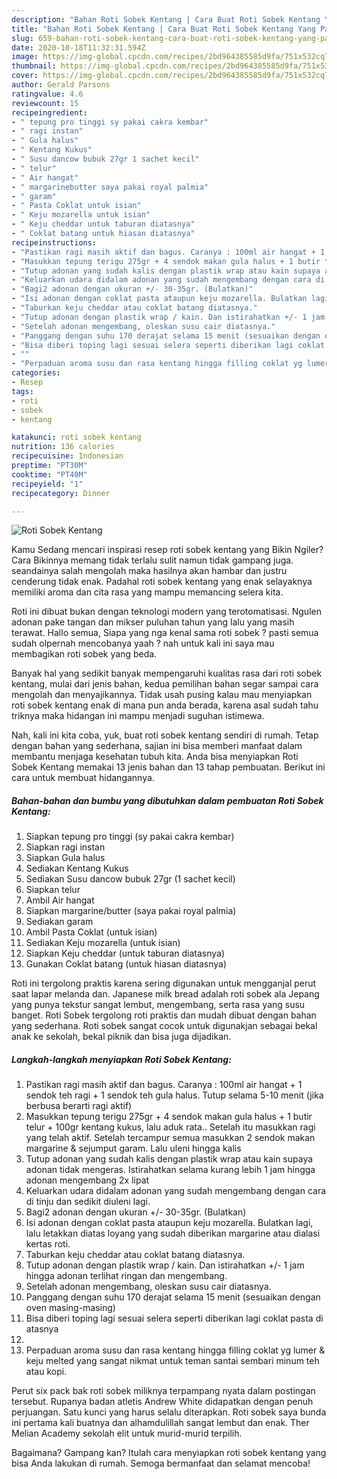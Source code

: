 ```yaml
---
description: "Bahan Roti Sobek Kentang | Cara Buat Roti Sobek Kentang Yang Paling Enak"
title: "Bahan Roti Sobek Kentang | Cara Buat Roti Sobek Kentang Yang Paling Enak"
slug: 659-bahan-roti-sobek-kentang-cara-buat-roti-sobek-kentang-yang-paling-enak
date: 2020-10-18T11:32:31.594Z
image: https://img-global.cpcdn.com/recipes/2bd964385585d9fa/751x532cq70/roti-sobek-kentang-foto-resep-utama.jpg
thumbnail: https://img-global.cpcdn.com/recipes/2bd964385585d9fa/751x532cq70/roti-sobek-kentang-foto-resep-utama.jpg
cover: https://img-global.cpcdn.com/recipes/2bd964385585d9fa/751x532cq70/roti-sobek-kentang-foto-resep-utama.jpg
author: Gerald Parsons
ratingvalue: 4.6
reviewcount: 15
recipeingredient:
- " tepung pro tinggi sy pakai cakra kembar"
- " ragi instan"
- " Gula halus"
- " Kentang Kukus"
- " Susu dancow bubuk 27gr 1 sachet kecil"
- " telur"
- " Air hangat"
- " margarinebutter saya pakai royal palmia"
- " garam"
- " Pasta Coklat untuk isian"
- " Keju mozarella untuk isian"
- " Keju cheddar untuk taburan diatasnya"
- " Coklat batang untuk hiasan diatasnya"
recipeinstructions:
- "Pastikan ragi masih aktif dan bagus. Caranya : 100ml air hangat + 1 sendok teh ragi + 1 sendok teh gula halus. Tutup selama 5-10 menit (jika berbusa berarti ragi aktif)"
- "Masukkan tepung terigu 275gr + 4 sendok makan gula halus + 1 butir telur + 100gr kentang kukus, lalu aduk rata.. Setelah itu masukkan ragi yang telah aktif. Setelah tercampur semua masukkan 2 sendok makan margarine &amp; sejumput garam. Lalu uleni hingga kalis"
- "Tutup adonan yang sudah kalis dengan plastik wrap atau kain supaya adonan tidak mengeras. Istirahatkan selama kurang lebih 1 jam hingga adonan mengembang 2x lipat"
- "Keluarkan udara didalam adonan yang sudah mengembang dengan cara di tinju dan sedikit diuleni lagi."
- "Bagi2 adonan dengan ukuran +/- 30-35gr. (Bulatkan)"
- "Isi adonan dengan coklat pasta ataupun keju mozarella. Bulatkan lagi, lalu letakkan diatas loyang yang sudah diberikan margarine atau dialasi kertas roti."
- "Taburkan keju cheddar atau coklat batang diatasnya."
- "Tutup adonan dengan plastik wrap / kain. Dan istirahatkan +/- 1 jam hingga adonan terlihat ringan dan mengembang."
- "Setelah adonan mengembang, oleskan susu cair diatasnya."
- "Panggang dengan suhu 170 derajat selama 15 menit (sesuaikan dengan oven masing-masing)"
- "Bisa diberi toping lagi sesuai selera seperti diberikan lagi coklat pasta di atasnya"
- ""
- "Perpaduan aroma susu dan rasa kentang hingga filling coklat yg lumer &amp; keju melted yang sangat nikmat untuk teman santai sembari minum teh atau kopi."
categories:
- Resep
tags:
- roti
- sobek
- kentang

katakunci: roti sobek kentang 
nutrition: 136 calories
recipecuisine: Indonesian
preptime: "PT30M"
cooktime: "PT40M"
recipeyield: "1"
recipecategory: Dinner

---
```



![Roti Sobek Kentang](https://img-global.cpcdn.com/recipes/2bd964385585d9fa/751x532cq70/roti-sobek-kentang-foto-resep-utama.jpg)

Kamu Sedang mencari inspirasi resep roti sobek kentang yang Bikin Ngiler? Cara Bikinnya memang tidak terlalu sulit namun tidak gampang juga. seandainya salah mengolah maka hasilnya akan hambar dan justru cenderung tidak enak. Padahal roti sobek kentang yang enak selayaknya memiliki aroma dan cita rasa yang mampu memancing selera kita.

Roti ini dibuat bukan dengan teknologi modern yang terotomatisasi. Ngulen adonan pake tangan dan mikser puluhan tahun yang lalu yang masih terawat. Hallo semua, Siapa yang nga kenal sama roti sobek ? pasti semua sudah olpernah mencobanya yaah ? nah untuk kali ini saya mau membagikan roti sobek yang beda.

Banyak hal yang sedikit banyak mempengaruhi kualitas rasa dari roti sobek kentang, mulai dari jenis bahan, kedua pemilihan bahan segar sampai cara mengolah dan menyajikannya. Tidak usah pusing kalau mau menyiapkan roti sobek kentang enak di mana pun anda berada, karena asal sudah tahu triknya maka hidangan ini mampu menjadi suguhan istimewa.


Nah, kali ini kita coba, yuk, buat roti sobek kentang sendiri di rumah. Tetap dengan bahan yang sederhana, sajian ini bisa memberi manfaat dalam membantu menjaga kesehatan tubuh kita. Anda bisa menyiapkan Roti Sobek Kentang memakai 13 jenis bahan dan 13 tahap pembuatan. Berikut ini cara untuk membuat hidangannya.

<!--inarticleads1-->

##### Bahan-bahan dan bumbu yang dibutuhkan dalam pembuatan Roti Sobek Kentang:

1. Siapkan  tepung pro tinggi (sy pakai cakra kembar)
1. Siapkan  ragi instan
1. Siapkan  Gula halus
1. Sediakan  Kentang Kukus
1. Sediakan  Susu dancow bubuk 27gr (1 sachet kecil)
1. Siapkan  telur
1. Ambil  Air hangat
1. Siapkan  margarine/butter (saya pakai royal palmia)
1. Sediakan  garam
1. Ambil  Pasta Coklat (untuk isian)
1. Sediakan  Keju mozarella (untuk isian)
1. Siapkan  Keju cheddar (untuk taburan diatasnya)
1. Gunakan  Coklat batang (untuk hiasan diatasnya)


Roti ini tergolong praktis karena sering digunakan untuk mengganjal perut saat lapar melanda dan. Japanese milk bread adalah roti sobek ala Jepang yang punya tekstur sangat lembut, mengembang, serta rasa yang susu banget. Roti Sobek tergolong roti praktis dan mudah dibuat dengan bahan yang sederhana. Roti sobek sangat cocok untuk digunakjan sebagai bekal anak ke sekolah, bekal piknik dan bisa juga dijadikan. 

<!--inarticleads2-->

##### Langkah-langkah menyiapkan Roti Sobek Kentang:

1. Pastikan ragi masih aktif dan bagus. Caranya : 100ml air hangat + 1 sendok teh ragi + 1 sendok teh gula halus. Tutup selama 5-10 menit (jika berbusa berarti ragi aktif)
1. Masukkan tepung terigu 275gr + 4 sendok makan gula halus + 1 butir telur + 100gr kentang kukus, lalu aduk rata.. Setelah itu masukkan ragi yang telah aktif. Setelah tercampur semua masukkan 2 sendok makan margarine &amp; sejumput garam. Lalu uleni hingga kalis
1. Tutup adonan yang sudah kalis dengan plastik wrap atau kain supaya adonan tidak mengeras. Istirahatkan selama kurang lebih 1 jam hingga adonan mengembang 2x lipat
1. Keluarkan udara didalam adonan yang sudah mengembang dengan cara di tinju dan sedikit diuleni lagi.
1. Bagi2 adonan dengan ukuran +/- 30-35gr. (Bulatkan)
1. Isi adonan dengan coklat pasta ataupun keju mozarella. Bulatkan lagi, lalu letakkan diatas loyang yang sudah diberikan margarine atau dialasi kertas roti.
1. Taburkan keju cheddar atau coklat batang diatasnya.
1. Tutup adonan dengan plastik wrap / kain. Dan istirahatkan +/- 1 jam hingga adonan terlihat ringan dan mengembang.
1. Setelah adonan mengembang, oleskan susu cair diatasnya.
1. Panggang dengan suhu 170 derajat selama 15 menit (sesuaikan dengan oven masing-masing)
1. Bisa diberi toping lagi sesuai selera seperti diberikan lagi coklat pasta di atasnya
1. 
1. Perpaduan aroma susu dan rasa kentang hingga filling coklat yg lumer &amp; keju melted yang sangat nikmat untuk teman santai sembari minum teh atau kopi.


Perut six pack bak roti sobek miliknya terpampang nyata dalam postingan tersebut. Rupanya badan atletis Andrew White didapatkan dengan penuh perjuangan. Satu kunci yang harus selalu diterapkan. Roti sobek saya bunda ini pertama kali buatnya dan alhamdulillah sangat lembut dan enak. Ther Melian Academy sekolah elit untuk murid-murid terpilih. 

Bagaimana? Gampang kan? Itulah cara menyiapkan roti sobek kentang yang bisa Anda lakukan di rumah. Semoga bermanfaat dan selamat mencoba!
